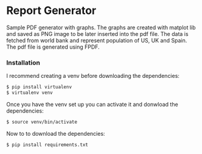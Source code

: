 # Report Generator

Sample PDF generator with graphs. The graphs are created with matplot lib and saved as PNG image to be later inserted into the pdf file. The data is fetched from world bank and represent population of US, UK and Spain. The pdf file is generated using FPDF. 

### Installation

I recommend creating a venv before downloading the dependencies:

```sh
$ pip install virtualenv
$ virtualenv venv 
```
Once you have the venv set up you can activate it and donwload the dependencies:

```sh
$ source venv/bin/activate
```

Now to to download the dependencies:

```sh
$ pip install requirements.txt
```
